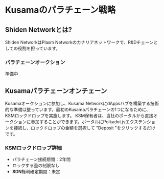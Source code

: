 # Kusamaのパラチェーン戦略

## **Shiden Networkとは?**

Shiden NetworkはPlasm Networkのカナリアネットワークで、R&Dチェーンとしての役割を担っています。

### パラチェーンオークション

準備中

## **Kusamaパラチェーンオンチェーン** <a id="0e35"></a>

Kusamaオークションに参加し、Kusama NetworkにdAppsハブを構築する技術的な準備は整っています。最初のKusamaパラチェーンの1つになるために、KSMロックドロップを実施します。 KSM保有者は、当社のポータルから直接オークションに参加することができます。ポータルにPolkadot.jsエクステンションを接続し、ロックドロップの金額を選択して "Deposit "をクリックするだけです。

### KSMロックドロップ詳細

* パラチェーン接続期間：2年間
* ロックする量の制限なし
* **SDN**権利確定期間：未定

